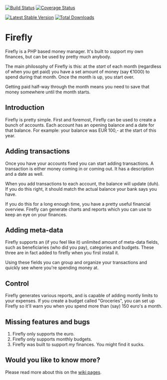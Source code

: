 [![Build Status](https://travis-ci.org/JC5/firefly.svg?branch=master)](https://travis-ci.org/JC5/firefly) [![Coverage Status](https://coveralls.io/repos/JC5/firefly/badge.png?branch=master)](https://coveralls.io/r/JC5/firefly?branch=master)

[![Latest Stable Version](https://poser.pugx.org/grumpydictator/firefly/v/stable.png)](https://packagist.org/packages/grumpydictator/firefly) [![Total Downloads](https://poser.pugx.org/grumpydictator/firefly/downloads.png)](https://packagist.org/packages/grumpydictator/firefly)

# Firefly
Firefly is a PHP based money manager. It's built to support my own finances, but
can be used by pretty much anybody.

The main philosophy of Firefly is this: at the _start_ of each month (regardless of when you get paid)
you have a set amount of money (say €1000) to spend during that month. Once the month is up, you start over.

Getting paid half-way through the month means you need to save that money somewhere until the month starts.

## Introduction
Firefly is pretty simple. First and foremost, Firefly can be used to create a
 bunch of accounts. Each account has an opening balance and a date for that
 balance. For example: your balance was EUR 100,- at the start of this year.

## Adding transactions
Once you have your accounts fixed you can start adding transactions. A
transaction is either money coming in or coming out. It has a description and
a date as well.

When you add transactions to each account, the balance will update (duh). If you do this
right, it should match the actual balance your bank says you have.

If you do this for a long enough time, you have a pretty useful financial
overview. Firefly can generate charts and reports which you can use to keep
an eye on your finances.

## Adding meta-data
Firefly supports an (if you feel like it) unlimited amount of meta-data fields, such as
beneficiaries (who did you pay), categories and budgets. These three are in fact
 added to firefly when you first install it.

Using these fields you can group and organize your transactions and quickly see where you're spending
money at.

## Control
Firefly generates various reports, and is capable of adding montly limits to your expenses. If you
create a budget called "Groceries", you can set up Firefly so it'll warn you when you spend more than (say)
150 euro's a month.

## Missing features and bugs
1. Firefly only supports the euro.
2. Firefly only supports monthly budgets.
3. Firefly was built to support _my_ finances. You might find it sucks.

## Would you like to know more?

Please read more about this on the [wiki pages](https://github.com/JC5/Firefly/wiki).